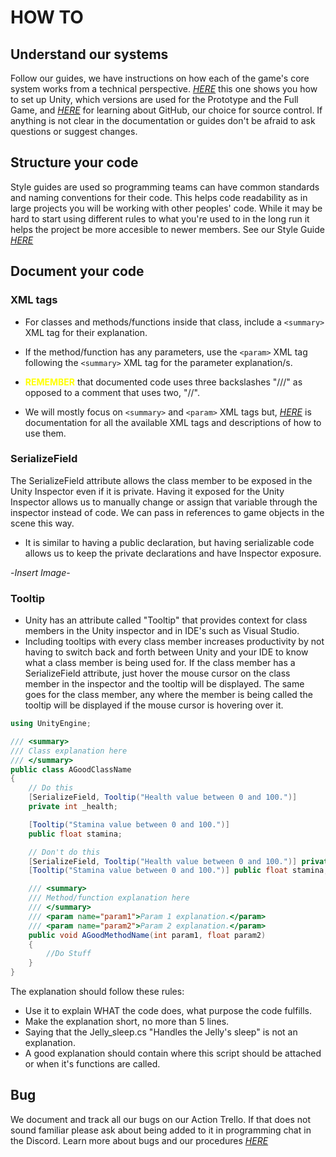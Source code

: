 # HOW TO

## Understand our systems

Follow our guides, we have instructions on how each of the game's core system works from a technical perspective. *[HERE](./unity.md)* this one shows you how to set up Unity, which versions are used for the Prototype and the Full Game, and *[HERE](./GitHub.md)* for learning about GitHub, our choice for source control. If anything is not clear in the documentation or guides don't be afraid to ask questions or suggest changes.

## Structure your code

Style guides are used so programming teams can have common standards and naming conventions for their code.
This helps code readability as in large projects you will be working with other peoples' code.
While it may be hard to start using different rules to what you're used to in the long run it helps the project be more accesible to newer members. 
See our Style Guide *[HERE](./Style_Guide.md)*

## Document your code

### XML tags

- For classes and methods/functions inside that class, include a `<summary>` XML tag for their explanation.

- If the method/function has any parameters, use the `<param>` XML tag following the `<summary>` XML tag for the parameter explanation/s.

- <span style="color:yellow"> **REMEMBER**</span> that documented code uses three backslashes "///" as opposed to a comment that uses two, "//".

- We will mostly focus on `<summary>` and `<param>` XML tags but, *[HERE](https://learn.microsoft.com/en-us/dotnet/csharp/language-reference/language-specification/documentation-comments)* is documentation for all the available XML tags and descriptions of how to use them.

### SerializeField

The SerializeField attribute allows the class member to be exposed in the Unity Inspector even if it is private. Having it exposed for the Unity Inspector allows us to manually change or assign that variable through the inspector instead of code. We can pass in references to game objects in the scene this way.

- It is similar to having a public declaration, but having serializable code allows us to keep the private declarations and have Inspector exposure.

-*Insert Image*-

### Tooltip

- Unity has an attribute called "Tooltip" that provides context for class members in the Unity inspector and in IDE's such as Visual Studio. 
- Including tooltips with every class member increases productivity by not having to switch back and forth between Unity and your IDE to know what a class member is being used for. If the class member has a SerializeField attribute, just hover the mouse cursor on the class member in the inspector and the tooltip will be displayed. The same goes for the class member, any where the member is being called the tooltip will be displayed if the mouse cursor is hovering over it.

```csharp
using UnityEngine;

/// <summary>
/// Class explanation here
/// </summary>
public class AGoodClassName
{
    // Do this 
    [SerializeField, Tooltip("Health value between 0 and 100.")]
    private int _health;

    [Tooltip("Stamina value between 0 and 100.")]
    public float stamina;

    // Don't do this
    [SerializeField, Tooltip("Health value between 0 and 100.")] private int _health;
    [Tooltip("Stamina value between 0 and 100.")] public float stamina;

    /// <summary>
    /// Method/function explanation here
    /// </summary>
    /// <param name="param1">Param 1 explanation.</param>
    /// <param name="param2">Param 2 explanation.</param>
    public void AGoodMethodName(int param1, float param2)
    {
        //Do Stuff
    }
}
```

The explanation should follow these rules:
- Use it to explain WHAT the code does, what purpose the code fulfills.
- Make the explanation short, no more than 5 lines.
- Saying that the Jelly_sleep.cs "Handles the Jelly's sleep" is not an explanation.
- A good explanation should contain where this script should be attached or when it's functions are called.

## Bug

We document and track all our bugs on our Action Trello. If that does not sound familiar please ask about being added to it in programming chat in the Discord. Learn more about bugs and our procedures *[HERE](./BugHandling.md)*